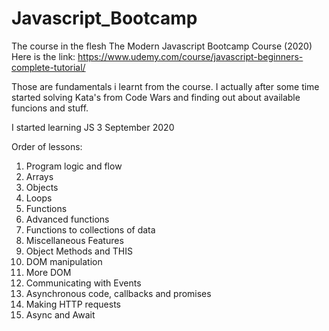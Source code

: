 # Javascript_Bootcamp
The course in the flesh The Modern Javascript Bootcamp Course (2020)
Here is the link: https://www.udemy.com/course/javascript-beginners-complete-tutorial/


Those are fundamentals i learnt from the course.
I actually after some time started solving Kata's from Code Wars and finding out about available funcions and stuff.

I started learning JS 3 September 2020


Order of lessons:
1. Program logic and flow
2. Arrays
3. Objects
4. Loops
5. Functions
6. Advanced functions
7. Functions to collections of data
8. Miscellaneous Features
9. Object Methods and THIS
10. DOM manipulation
11. More DOM
12. Communicating with Events
13. Asynchronous code, callbacks and promises
14. Making HTTP requests
15. Async and Await